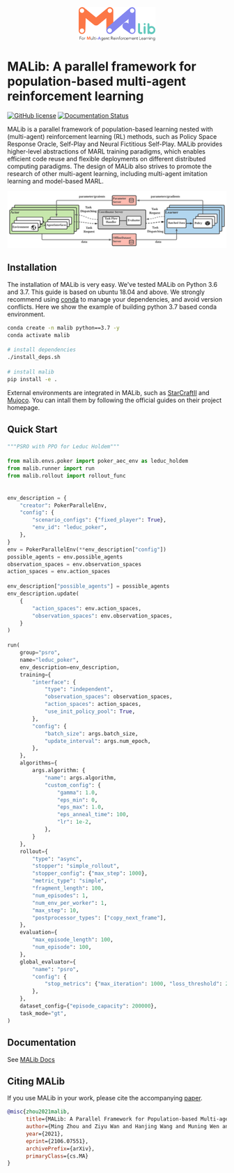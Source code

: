 
<div align=center><img src="docs/imgs/logo.svg" width="35%"></div>


# MALib: A parallel framework for population-based multi-agent reinforcement learning

[![GitHub license](https://img.shields.io/badge/license-MIT-blue.svg)](https://github.com/sjtu-marl/malib/blob/main/LICENSE)
[![Documentation Status](https://readthedocs.org/projects/malib/badge/?version=latest)](https://malib.readthedocs.io/en/latest/?badge=latest)

MALib is a parallel framework of population-based learning nested with (multi-agent) reinforcement learning (RL) methods, such as Policy Space Response Oracle, Self-Play and Neural Fictitious Self-Play. MALib provides higher-level abstractions of MARL training paradigms, which enables efficient code reuse and flexible deployments on different distributed computing paradigms. The design of MALib also strives to promote the research of other multi-agent learning, including multi-agent imitation learning and model-based MARL.

![architecture](docs/imgs/Architecture.svg)

## Installation

The installation of MALib is very easy. We've tested MALib on Python 3.6 and 3.7. This guide is based on ubuntu 18.04 and above. We strongly recommend using [conda](https://docs.conda.io/en/latest/miniconda.html) to manage your dependencies, and avoid version conflicts. Here we show the example of building python 3.7 based conda environment.


```bash
conda create -n malib python==3.7 -y
conda activate malib

# install dependencies
./install_deps.sh

# install malib
pip install -e .
```

External environments are integrated in MALib, such as [StarCraftII](https://github.com/oxwhirl/smac) and [Mujoco](https://mujoco.org/). You can intall them by following the official guides on their project homepage.

## Quick Start

```python
"""PSRO with PPO for Leduc Holdem"""

from malib.envs.poker import poker_aec_env as leduc_holdem
from malib.runner import run
from malib.rollout import rollout_func


env_description = {
    "creator": PokerParallelEnv,
    "config": {
        "scenario_configs": {"fixed_player": True},
        "env_id": "leduc_poker",
    },
}
env = PokerParallelEnv(**env_description["config"])
possible_agents = env.possible_agents
observation_spaces = env.observation_spaces
action_spaces = env.action_spaces

env_description["possible_agents"] = possible_agents
env_description.update(
    {
        "action_spaces": env.action_spaces,
        "observation_spaces": env.observation_spaces,
    }
)

run(
    group="psro",
    name="leduc_poker",
    env_description=env_description,
    training={
        "interface": {
            "type": "independent",
            "observation_spaces": observation_spaces,
            "action_spaces": action_spaces,
            "use_init_policy_pool": True,
        },
        "config": {
            "batch_size": args.batch_size,
            "update_interval": args.num_epoch,
        },
    },
    algorithms={
        args.algorithm: {
            "name": args.algorithm,
            "custom_config": {
                "gamma": 1.0,
                "eps_min": 0,
                "eps_max": 1.0,
                "eps_anneal_time": 100,
                "lr": 1e-2,
            },
        }
    },
    rollout={
        "type": "async",
        "stopper": "simple_rollout",
        "stopper_config": {"max_step": 1000},
        "metric_type": "simple",
        "fragment_length": 100,
        "num_episodes": 1,
        "num_env_per_worker": 1,
        "max_step": 10,
        "postprocessor_types": ["copy_next_frame"],
    },
    evaluation={
        "max_episode_length": 100,
        "num_episode": 100,
    },
    global_evaluator={
        "name": "psro",
        "config": {
            "stop_metrics": {"max_iteration": 1000, "loss_threshold": 2.0},
        },
    },
    dataset_config={"episode_capacity": 200000},
    task_mode="gt",
)
```

## Documentation

See [MALib Docs](https://malib.readthedocs.io/)

## Citing MALib


If you use MALib in your work, please cite the accompanying [paper](https://arxiv.org/abs/2106.07551).

```bibtex
@misc{zhou2021malib,
      title={MALib: A Parallel Framework for Population-based Multi-agent Reinforcement Learning}, 
      author={Ming Zhou and Ziyu Wan and Hanjing Wang and Muning Wen and Runzhe Wu and Ying Wen and Yaodong Yang and Weinan Zhang and Jun Wang},
      year={2021},
      eprint={2106.07551},
      archivePrefix={arXiv},
      primaryClass={cs.MA}
}
```
